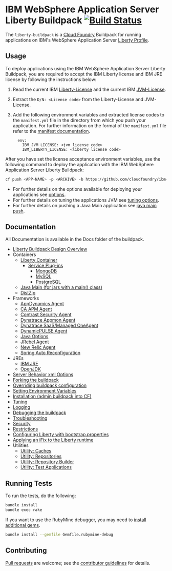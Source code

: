 # IBM WebSphere Application Server Liberty Buildpack [![Build Status](https://travis-ci.org/cloudfoundry/ibm-websphere-liberty-buildpack.svg?branch=master)](https://travis-ci.org/cloudfoundry/ibm-websphere-liberty-buildpack)

The `liberty-buildpack` is a [Cloud Foundry][] Buildpack for running applications on IBM's WebSphere Application Server [Liberty Profile][].

## Usage
To deploy applications using the IBM WebSphere Application Server Liberty Buildpack, you are required to accept the IBM Liberty license and IBM JRE license by following the instructions below:

1. Read the current IBM [Liberty-License][] and the current IBM [JVM-License][].
2. Extract the `D/N: <License code>` from the Liberty-License and JVM-License.
3. Add the following environment variables and extracted license codes to the `manifest.yml` file in the directory from which you push your application. For further information on the format of
the `manifest.yml` file refer to the [manifest documentation][].

    ```
      env:
        IBM_JVM_LICENSE: <jvm license code>
        IBM_LIBERTY_LICENSE: <liberty license code>
    ```

After you have set the license acceptance environment variables, use the following command to deploy the application with the IBM WebSphere Application Server Liberty Buildpack:

```bash
cf push <APP-NAME> -p <ARCHIVE> -b https://github.com/cloudfoundry/ibm-websphere-liberty-buildpack.git
```

* For further details on the options available for deploying your applications see [options][].
* For further details on tuning the applications JVM see [tuning options][].
* For further details on pushing a Java Main application see [java main push][].

## Documentation
All Documentation is available in the Docs folder of the buildpack.

* [Liberty Buildpack Design Overview](docs/design.md)
* Containers
    * [Liberty Container](docs/container-liberty.md)
        * [Service Plug-ins](docs/service-plugins.md)
            * [MongoDB](docs/services/mongo.md)
            * [MySQL](docs/services/mysql.md)
            * [PostgreSQL](docs/services/postgresql.md)
    * [Java Main (for jars with a main() class)](docs/java-main.md)
    * [DistZip](docs/container-distZip.md)
* Frameworks
    * [AppDynamics Agent](docs/framework-app_dynamics_agent.md)
    * [CA APM Agent](docs/framework-caapm_agent.md)
    * [Contrast Security Agent](docs/framework-contrast-security-agent.md)
    * [Dynatrace Appmon Agent](docs/framework-dynatrace_appmon_agent.md)
    * [Dynatrace SaaS/Managed OneAgent](docs/framework-dynatrace_one_agent.md)
    * [DynamicPULSE Agent](docs/framework-dynamic_pulse_agent.md)
    * [Java Options](docs/framework-java_opts.md)
    * [JRebel Agent](docs/framework-jrebel-agent.md)
    * [New Relic Agent](docs/framework-new-relic-agent.md)
    * [Spring Auto Reconfiguration](docs/framework-spring-auto-reconfiguration.md)
* JREs
    * [IBM JRE](docs/ibm-jdk.md)
    * [OpenJDK](docs/open-jdk.md)
* [Server Behavior xml Options](docs/server-xml-options.md)
* [Forking the buildpack](docs/forking.md)
* [Overriding buildpack configuration](docs/configuration.md)
* [Setting Environment Variables](docs/env.md)
* [Installation (admin buildpack into CF)](docs/installation.md)
* [Tuning](docs/tuning.md)
* [Logging](docs/logging.md)
* [Debugging the buildpack](https://github.com/cloudfoundry/java-buildpack/blob/master/docs/debugging-the-buildpack.md)
* [Troubleshooting](docs/troubleshooting.md)
* [Security](docs/security.md)
* [Restrictions](docs/restrictions.md)
* [Configuring Liberty with bootstrap.properties](docs/bootstrap-properties.md)
* [Applying an iFix to the Liberty runtime](docs/applying-ifix.md)
* Utilities
	* [Utility: Caches](docs/util-caches.md)
	* [Utility: Repositories](docs/util-repositories.md)
	* [Utility: Repository Builder](docs/util-repository-builder.md)
	* [Utility: Test Applications](docs/util-test-applications.md)

## Running Tests
To run the tests, do the following:

```bash
bundle install
bundle exec rake
```

If you want to use the RubyMine debugger, you may need to [install additional gems][].

```bash
bundle install --gemfile Gemfile.rubymine-debug
```

## Contributing
[Pull requests][] are welcome; see the [contributor guidelines][] for details.


[Apache License]: http://www.apache.org/licenses/LICENSE-2.0
[Cloud Foundry]: http://www.cloudfoundry.com
[Liberty Profile]: https://developer.ibm.com/wasdev/docs/introducing_the_liberty_profile/
[contributor guidelines]: CONTRIBUTING.md
[GitHub's forking functionality]: https://help.github.com/articles/fork-a-repo
[install additional gems]: http://stackoverflow.com/questions/11732715/how-do-i-install-ruby-debug-base19x-on-mountain-lion-for-intellij
[pull request]: https://help.github.com/articles/using-pull-requests
[Pull requests]: http://help.github.com/send-pull-requests
[options]: docs/server-xml-options.md
[tuning options]: docs/tuning.md
[java main push]: docs/java-main.md

[Liberty-License]: https://public.dhe.ibm.com/ibmdl/export/pub/software/websphere/wasdev/downloads/wlp/18.0.0.1/lafiles/runtime/en.html
[JVM-License]: http://www14.software.ibm.com/cgi-bin/weblap/lap.pl?la_formnum=&li_formnum=L-PMAA-A3Z8P2&title=IBM%AE+SDK%2C+Java%99+Technology+Edition%2C+Version+8.0&l=en
[manifest documentation]: http://docs.cloudfoundry.org/devguide/deploy-apps/manifest.html
